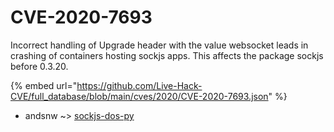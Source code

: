 # CVE-2020-7693

Incorrect handling of Upgrade header with the value websocket leads in crashing of containers hosting sockjs apps. This affects the package sockjs before 0.3.20.

{% embed url="https://github.com/Live-Hack-CVE/full_database/blob/main/cves/2020/CVE-2020-7693.json" %}


* andsnw ~> [sockjs-dos-py](https://www.alice-snow.ru/2020/database/cve-2020-7693/sockjs-dos-py-andsnw)